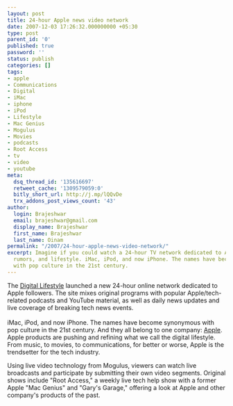 ```yaml
---
layout: post
title: 24-hour Apple news video network
date: 2007-12-03 17:26:32.000000000 +05:30
type: post
parent_id: '0'
published: true
password: ''
status: publish
categories: []
tags:
- apple
- Communications
- Digital
- iMac
- iphone
- iPod
- Lifestyle
- Mac Genius
- Mogulus
- Movies
- podcasts
- Root Access
- tv
- video
- youtube
meta:
  dsq_thread_id: '135616697'
  retweet_cache: '1309579059:0'
  bitly_short_url: http://j.mp/lQQvDe
  trx_addons_post_views_count: '43'
author:
  login: Brajeshwar
  email: brajeshwar@gmail.com
  display_name: Brajeshwar
  first_name: Brajeshwar
  last_name: Oinam
permalink: "/2007/24-hour-apple-news-video-network/"
excerpt: Imagine if you could watch a 24-hour TV network dedicated to Apple news,
  rumors, and lifestyle. iMac, iPod, and now iPhone. The names have become synonymous
  with pop culture in the 21st century.
---
```

<p>The <a href="http://www.thedigitallifestyle.tv/">Digital Lifestyle</a> launched a new 24-hour online network dedicated to Apple followers. The site mixes original programs with popular Apple/tech-related podcasts and YouTube material, as well as daily news updates and live coverage of breaking tech news events.<br />
<!--more--><!-- adman --><br />
iMac, iPod, and now iPhone. The names have become synonymous with pop culture in the 21st century. And they all belong to one company: <a href="http://www.apple.com/">Apple</a>. Apple products are pushing and refining what we call the digital lifestyle. From music, to movies, to communications, for better or worse, Apple is the trendsetter for the tech industry.</p>
<p>Using live video technology from Mogulus, viewers can watch live broadcasts and participate by submitting their own video segments. Original shows include "Root Access," a weekly live tech help show with a former Apple "Mac Genius" and "Gary's Garage," offering a look at Apple and other company's products of the past.</p>
